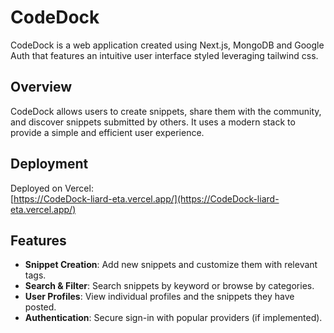 # CodeDock

CodeDock is a web application created using Next.js, MongoDB and Google Auth that features an intuitive user interface styled leveraging tailwind css.

## Overview

CodeDock allows users to create snippets, share them with the community, and discover snippets submitted by others. It uses a modern stack to provide a simple and efficient user experience.

## Deployment

Deployed on Vercel:  
[https://CodeDock-liard-eta.vercel.app/](https://CodeDock-liard-eta.vercel.app/)

## Features

- **Snippet Creation**: Add new snippets and customize them with relevant tags.
- **Search & Filter**: Search snippets by keyword or browse by categories.
- **User Profiles**: View individual profiles and the snippets they have posted.
- **Authentication**: Secure sign-in with popular providers (if implemented).
